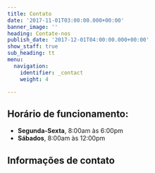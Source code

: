 ```yaml
---
title: Contato
date: '2017-11-01T03:00:00.000+00:00'
banner_image: ''
heading: Contate-nos
publish_date: '2017-12-01T04:00:00.000+00:00'
show_staff: true
sub_heading: tt
menu:
  navigation:
    identifier: _contact
    weight: 4

---
```

## Horário de funcionamento:

* **Segunda-Sexta**, 8:00am às 6:00pm
* **Sábados**, 8:00am às 12:00pm

## Informações de contato